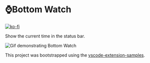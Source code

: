 # ⌚️Bottom Watch

[![ko-fi](https://www.ko-fi.com/img/githubbutton_sm.svg)](https://ko-fi.com/W7W6QZNY)

Show the current time in the status bar.

![Gif demonstrating Bottom Watch](https://raw.githubusercontent.com/scanf/vscode-bottom-watch/master/preview.gif)


This project was bootstrapped using the [vscode-extension-samples][ves].

[ves]: https://github.com/microsoft/vscode-extension-samples/tree/master/statusbar-sample
